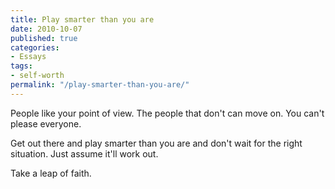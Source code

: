 ```yaml
---
title: Play smarter than you are
date: 2010-10-07
published: true
categories:
- Essays
tags:
- self-worth
permalink: "/play-smarter-than-you-are/"
---
```

People like your point of view. The people that don't can move on. You can't please everyone.

Get out there and play smarter than you are and don't wait for the right situation. Just assume it'll work out.

Take a leap of faith.